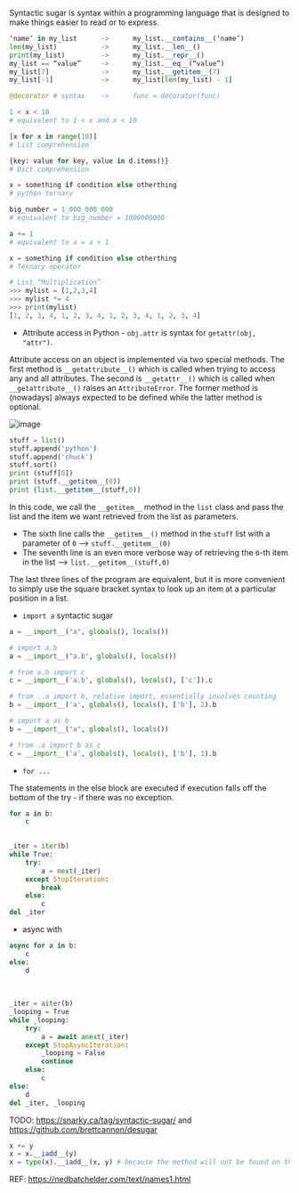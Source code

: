 Syntactic sugar is syntax within a programming language that is designed to make things easier to read or to express.

```python
‘name’ in my_list      ->      my_list.__contains__(‘name’)
len(my_list)           ->      my_list.__len__()
print(my_list)         ->      my_list.__repr__()
my_list == “value”     ->      my_list.__eq__(“value”)
my_list[7]             ->      my_list.__getitem__(7)
my_list[-1]            ->      my_list[len(my_list) - 1]
```

```python
@decorator # syntax    ->      func = decorator(func)
```

```python
1 < x < 10
# equivalent to 1 < x and x < 10

[x for x in range(10)] 
# List comprehension

{key: value for key, value in d.items()}
# Dict comprehension

x = something if condition else otherthing
# python ternary

big_number = 1_000_000_000
# equivalent to big_number = 1000000000

a += 1
# equivalent to a = a + 1

x = something if condition else otherthing
# Ternary operator

# List “Multiplication”
>>> mylist = [1,2,3,4]
>>> mylist *= 4
>>> print(mylist)
[1, 2, 3, 4, 1, 2, 3, 4, 1, 2, 3, 4, 1, 2, 3, 4]
```

* Attribute access in Python - `obj.attr` is syntax for `getattr(obj, "attr")`.

Attribute access on an object is implemented via two special methods. The first method is `__getattribute__()` which is called when trying to access any and all attributes. The second is `__getattr__()` which is called when `__getattribute__()` raises an `AttributeError`. The former method is (nowadays) always expected to be defined while the latter method is optional.

![image](https://user-images.githubusercontent.com/19663316/139597874-e9e323e6-e9e5-4e7c-b0ca-6383ce751009.png)


```python
stuff = list()
stuff.append('python')
stuff.append('chuck')
stuff.sort()
print (stuff[0])
print (stuff.__getitem__(0))
print (list.__getitem__(stuff,0))
```

In this code, we call the `__getitem__` method in the `list` class and pass the list and the item we want retrieved from the list as parameters.

* The sixth line calls the `__getitem__()` method in the `stuff` list with a parameter of `0` --> `stuff.__getitem__(0)`
* The seventh line is an even more verbose way of retrieving the `0`-th item in the list --> `list.__getitem__(stuff,0)`

The last three lines of the program are equivalent, but it is more convenient to simply use the square bracket syntax to look up an item at a particular position in a list.


* `import a` syntactic sugar
```python
a = __import__("a", globals(), locals())

# import a.b
a = __import__("a.b", globals(), locals())

# from a.b import c
c = __import__('a.b', globals(), locals(), ['c']).c

# from ..a import b, relative import, essentially involves counting
b = __import__('a', globals(), locals(), ['b'], 2).b

# import a as b
b = __import__("a", globals(), locals())

# from .a import b as c
c = __import__('a', globals(), locals(), ['b'], 1).b
```

* `for ...`

The statements in the else block are executed if execution falls off the bottom of the try - if there was no exception.

```python
for a in b:
    c
    

_iter = iter(b)
while True:
    try:
        a = next(_iter)
    except StopIteration:
        break
    else:
        c
del _iter
```    

* async with
```python
async for a in b:
    c
else:
    d
    
    
    
_iter = aiter(b)
_looping = True
while _looping:
    try:
        a = await anext(_iter)
    except StopAsyncIteration:
        _looping = False
        continue
    else:
        c
else:
    d
del _iter, _looping
```

TODO: https://snarky.ca/tag/syntactic-sugar/ and https://github.com/brettcannon/desugar


```python
x += y
x = x.__iadd__(y)
x = type(x).__iadd__(x, y) # because the method will not be found on the object itself, only on the class
```

REF: https://nedbatchelder.com/text/names1.html
